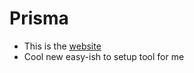 # Prisma

- This is the [website](https://www.prisma.io/)
- Cool new easy-ish to setup tool for me



